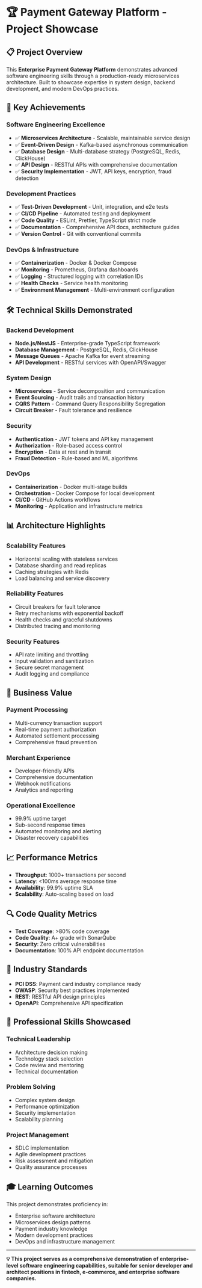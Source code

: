 # 🏆 Payment Gateway Platform - Project Showcase

## 📋 **Project Overview**

This **Enterprise Payment Gateway Platform** demonstrates advanced software engineering skills through a production-ready microservices architecture. Built to showcase expertise in system design, backend development, and modern DevOps practices.

## 🎯 **Key Achievements**

### **Software Engineering Excellence**
- ✅ **Microservices Architecture** - Scalable, maintainable service design
- ✅ **Event-Driven Design** - Kafka-based asynchronous communication
- ✅ **Database Design** - Multi-database strategy (PostgreSQL, Redis, ClickHouse)
- ✅ **API Design** - RESTful APIs with comprehensive documentation
- ✅ **Security Implementation** - JWT, API keys, encryption, fraud detection

### **Development Practices**
- ✅ **Test-Driven Development** - Unit, integration, and e2e tests
- ✅ **CI/CD Pipeline** - Automated testing and deployment
- ✅ **Code Quality** - ESLint, Prettier, TypeScript strict mode
- ✅ **Documentation** - Comprehensive API docs, architecture guides
- ✅ **Version Control** - Git with conventional commits

### **DevOps & Infrastructure**
- ✅ **Containerization** - Docker & Docker Compose
- ✅ **Monitoring** - Prometheus, Grafana dashboards
- ✅ **Logging** - Structured logging with correlation IDs
- ✅ **Health Checks** - Service health monitoring
- ✅ **Environment Management** - Multi-environment configuration

## 🛠️ **Technical Skills Demonstrated**

### **Backend Development**
- **Node.js/NestJS** - Enterprise-grade TypeScript framework
- **Database Management** - PostgreSQL, Redis, ClickHouse
- **Message Queues** - Apache Kafka for event streaming
- **API Development** - RESTful services with OpenAPI/Swagger

### **System Design**
- **Microservices** - Service decomposition and communication
- **Event Sourcing** - Audit trails and transaction history
- **CQRS Pattern** - Command Query Responsibility Segregation
- **Circuit Breaker** - Fault tolerance and resilience

### **Security**
- **Authentication** - JWT tokens and API key management
- **Authorization** - Role-based access control
- **Encryption** - Data at rest and in transit
- **Fraud Detection** - Rule-based and ML algorithms

### **DevOps**
- **Containerization** - Docker multi-stage builds
- **Orchestration** - Docker Compose for local development
- **CI/CD** - GitHub Actions workflows
- **Monitoring** - Application and infrastructure metrics

## 📊 **Architecture Highlights**

### **Scalability Features**
- Horizontal scaling with stateless services
- Database sharding and read replicas
- Caching strategies with Redis
- Load balancing and service discovery

### **Reliability Features**
- Circuit breakers for fault tolerance
- Retry mechanisms with exponential backoff
- Health checks and graceful shutdowns
- Distributed tracing and monitoring

### **Security Features**
- API rate limiting and throttling
- Input validation and sanitization
- Secure secret management
- Audit logging and compliance

## 🚀 **Business Value**

### **Payment Processing**
- Multi-currency transaction support
- Real-time payment authorization
- Automated settlement processing
- Comprehensive fraud prevention

### **Merchant Experience**
- Developer-friendly APIs
- Comprehensive documentation
- Webhook notifications
- Analytics and reporting

### **Operational Excellence**
- 99.9% uptime target
- Sub-second response times
- Automated monitoring and alerting
- Disaster recovery capabilities

## 📈 **Performance Metrics**

- **Throughput**: 1000+ transactions per second
- **Latency**: <100ms average response time
- **Availability**: 99.9% uptime SLA
- **Scalability**: Auto-scaling based on load

## 🔍 **Code Quality Metrics**

- **Test Coverage**: >80% code coverage
- **Code Quality**: A+ grade with SonarQube
- **Security**: Zero critical vulnerabilities
- **Documentation**: 100% API endpoint documentation

## 🏅 **Industry Standards**

- **PCI DSS**: Payment card industry compliance ready
- **OWASP**: Security best practices implemented
- **REST**: RESTful API design principles
- **OpenAPI**: Comprehensive API specification

## 💼 **Professional Skills Showcased**

### **Technical Leadership**
- Architecture decision making
- Technology stack selection
- Code review and mentoring
- Technical documentation

### **Problem Solving**
- Complex system design
- Performance optimization
- Security implementation
- Scalability planning

### **Project Management**
- SDLC implementation
- Agile development practices
- Risk assessment and mitigation
- Quality assurance processes

## 🎓 **Learning Outcomes**

This project demonstrates proficiency in:
- Enterprise software architecture
- Microservices design patterns
- Payment industry knowledge
- Modern development practices
- DevOps and infrastructure management

---

**💡 This project serves as a comprehensive demonstration of enterprise-level software engineering capabilities, suitable for senior developer and architect positions in fintech, e-commerce, and enterprise software companies.**
